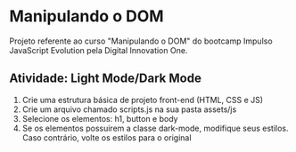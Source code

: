 # Manipulando o DOM
Projeto referente ao curso "Manipulando o DOM" do bootcamp Impulso JavaScript Evolution pela Digital Innovation One.

## Atividade: Light Mode/Dark Mode

1. Crie uma estrutura básica de projeto front-end (HTML, CSS e JS)
2. Crie um arquivo chamado scripts.js na sua pasta assets/js
3. Selecione os elementos: h1, button e body
4. Se os elementos possuirem a classe dark-mode, modifique seus estilos. Caso contrário, volte os estilos para o original